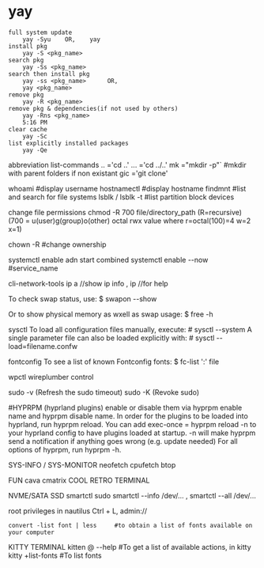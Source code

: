 # yay
    full system update
        yay -Syu    OR,    yay
    install pkg
        yay -S <pkg_name>
    search pkg
        yay -Ss <pkg_name>
    search then install pkg
        yay -ss <pkg_name>      OR,
        yay <pkg_name>
    remove pkg
        yay -R <pkg_name>    
    remove pkg & dependencies(if not used by others)
        yay -Rns <pkg_name>
        5:16 PM
    clear cache
        yay -Sc    
    list explicitly installed packages
        yay -Qe

abbreviation list-commands
    ..  ='cd ..'
    ... ='cd ../..'
    mk  ="mkdir -p"`    #mkdir with parent folders if non existant
    gic ='git clone'

whoami         #display username
hostnamectl    #display hostname
findmnt        #list and search for file systems
lsblk / lsblk -t #list partition block devices

change file permissions
    chmod -R 700 file/directory_path
      (R=recursive) (700 = u(user)g(group)o(other) octal rwx value where r=octal(100)=4 w=2 x=1)     

chown -R     #change ownership

systemctl enable adn start combined
    systemctl enable --now #service_name

cli-network-tools
    ip a //show ip info  ,     ip //for help

To check swap status, use:
$ swapon --show

Or to show physical memory as wxell as swap usage:
$ free -h

sysctl
    To load all configuration files manually, execute:
    # sysctl --system 
    A single parameter file can also be loaded explicitly with:
    # sysctl --load=filename.confw

fontconfig
    To see a list of known Fontconfig fonts:
    $ fc-list ':' file
    
wpctl    wireplumber control

sudo -v    (Refresh the sudo timeout)
sudo -K    (Revoke sudo)


#HYPRPM (hyprland plugins)
enable or disable them via hyprpm enable name and hyprpm disable name.
In order for the plugins to be loaded into hyprland, run hyprpm reload.
You can add    exec-once = hyprpm reload -n    to your hyprland config to have plugins loaded at startup. -n will make hyprpm send a notification if anything goes wrong (e.g. update needed)
For all options of hyprpm, run hyprpm -h.


SYS-INFO / SYS-MONITOR
    neofetch
    cpufetch
    btop

FUN
    cava
    cmatrix
    COOL RETRO TERMINAL

NVME/SATA SSD
    smartctl
        sudo smartctl --info /dev/... , smartctl --all /dev/...

root privileges in nautilus
    Ctrl + L, admin://

    convert -list font | less     #to obtain a list of fonts available on your computer

KITTY TERMINAL
    kitten @ --help    #To get a list of available actions, in kitty
    kitty +list-fonts  #To list fonts
    
